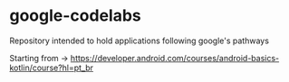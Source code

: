 # google-codelabs
Repository intended to hold applications following google's pathways

Starting from -> https://developer.android.com/courses/android-basics-kotlin/course?hl=pt_br
